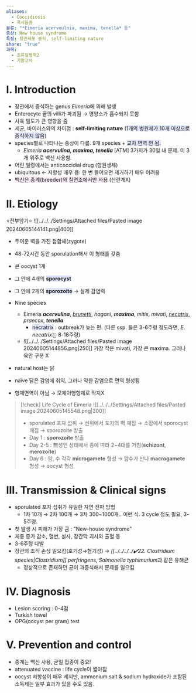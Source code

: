 ```yaml
---
aliases:
  - Coccidiosis
  - 콕시듐증
분류: "*Eimeria acerveulnia, maxima, tenella* 등"
증상: New house syndrome
특징: 장관세포 증식, self-limiting nature
share: "true"
과목:
  - 조류질병학2
  - 기말고사
---
```

# Ⅰ. Introduction
- 장관에서 증식하는 genus *Eimeria*에 의해 발생
- Enterocyte 끝의 villi가 파괴됨 → 영양소가 흡수되지 못함
- 사육 밀도가 큰 영향을 줌
- 세균, 바이러스와의 차이점 : **self-limiting nature** (<span style="background:#e0e5fc">1개의 병원체가 10개 이상으로 증식하지 않음</span>)
- species별로 나타나는 증상이 다름. 9개 species + <span style="background:#e0e5fc">교차 면역 안 됨. </span>
	- <i>Eimeria <b>acervulina, maxima, tenella</b></i> [ATM] 3가지가 30일 내 문제. 이 3개 위주로 백신 사용함.
- 어린 일령에서는 anticoccidial drug (항원생제)
- ubiquitous ← 저항성 매우 큼: 한 번 들어오면 제거하기 매우 어려움
- <span style="background:#fceef8">백신은 종계(breeder)와 칠면조에서만 사용</span> (산란계X)

# Ⅱ. Etiology
⭐전부암기⭐
![[../../../Settings/Attached files/Pasted image 20240605144141.png|400]]

- 두꺼운 벽을 가진 접합체(zygote)
- 48-72시간 동안 sporulation해서 이 형태를 갖춤
- 큰 oocyst 1개
- 그 안에 4개의 <b><span style="background:#e0e5fc">sporocyst</span></b>
- 그 안에 2개의 <b><span style="background:#e0e5fc">sporozoite</span></b> → 실제 감염력

- Nine species
	- Eimeria ***acervulina***, *<u>brunetti</u>*, *hagani*, ***maxima***, *mitis*, *mivati*, *<u>necatrix</u>*, *praecox*, ***tenella***
		- <span style="background:#e0e5fc">necratrix</span> : outbreak가 늦는 편. (다른 ssp. 들은 3-6주령 정도라면, *E. necatrix*는 8-18주령)
	- ![[../../../Settings/Attached files/Pasted image 20240605144856.png|250]]
	  가장 작은 mivati, 가장 큰 maxima. 그러나 육안 구분 X
- natural host는 닭
- naïve 닭은 감염에 취약, 그러나 약한 감염으로 면역 형성됨
- 항체면역이 아님 → 모체이행항체로 막지X

>[!check] Life Cycle of Eimeria
>![[../../../Settings/Attached files/Pasted image 20240605145548.png|300]]
>- sporulated 포자 섭취 → 선위에서 포자의 벽 깨짐 → 소장에서 sporocyst 깨짐 → sporozoite 방출
>- Day 1 : **sporozoite** 방출
>- Day 2-5 : 無성인 상태에서 종에 따라 2~4대를 거침(**schizont**, **merozoite**)
>- Day 6 : 암, 수 각각 **microgamete** 형성 → 암수가 만나 **macrogamete** 형성 → oocyst 형성

# Ⅲ. Transmission & Clinical signs
- sporulated 포자 섭취가 유일한 자연 전파 방법
	- 1차 10개 → 2차 100개 → 3차 300~1000개.. 이런 식. 3 cycle 정도 필요, 3-5주령.
- 첫 발생 시 피해가 가장 큼 : "New-house syndrome"
- 체중 증가 감소, 혈변, 설사, 장간막 괴사와 출혈 등
- 3-6주령 다발
- 장관의 조직 손상 일으킴(호기성→혐기성) → *[[../../../../✔️22. Clostridium species|Clostridium]] perfringens*, *Salmonella typhimurium*과 같은 유해균
	- 정상적으로 존재하던 균이 과증식해서 문제를 일으킴

# Ⅳ. Diagnosis
- Lesion scoring : 0-4점
- Turkish towel
- OPG(oocyst per gram) test

# Ⅴ. Prevention and control
- 종계는 백신 사용, 균일 접종이 중요!
- attenuated vaccine : life cycle이 짧아짐
- oocyst 저항성이 매우 세지만, ammonium salt & sodium hydroxide가 포함된 소독제는 일부 효과가 있을 수도 있음.
